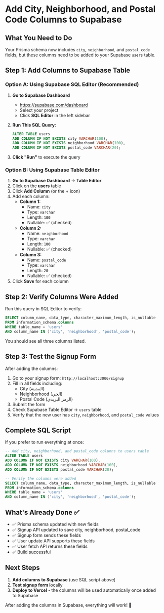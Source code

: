 # Add City, Neighborhood, and Postal Code Columns to Supabase

## What You Need to Do

Your Prisma schema now includes `city`, `neighborhood`, and `postal_code` fields, but these columns need to be added to your Supabase `users` table.

## Step 1: Add Columns to Supabase Table

### Option A: Using Supabase SQL Editor (Recommended)

1. **Go to Supabase Dashboard**
   - https://supabase.com/dashboard
   - Select your project
   - Click **SQL Editor** in the left sidebar

2. **Run This SQL Query:**
   ```sql
   ALTER TABLE users 
   ADD COLUMN IF NOT EXISTS city VARCHAR(100),
   ADD COLUMN IF NOT EXISTS neighborhood VARCHAR(100),
   ADD COLUMN IF NOT EXISTS postal_code VARCHAR(20);
   ```

3. **Click "Run"** to execute the query

### Option B: Using Supabase Table Editor

1. **Go to Supabase Dashboard** → **Table Editor**
2. Click on the **users** table
3. Click **Add Column** (or the + icon)
4. Add each column:
   - **Column 1:**
     - Name: `city`
     - Type: `varchar`
     - Length: `100`
     - Nullable: ✅ (checked)
   - **Column 2:**
     - Name: `neighborhood`
     - Type: `varchar`
     - Length: `100`
     - Nullable: ✅ (checked)
   - **Column 3:**
     - Name: `postal_code`
     - Type: `varchar`
     - Length: `20`
     - Nullable: ✅ (checked)
5. Click **Save** for each column

## Step 2: Verify Columns Were Added

Run this query in SQL Editor to verify:
```sql
SELECT column_name, data_type, character_maximum_length, is_nullable
FROM information_schema.columns
WHERE table_name = 'users'
AND column_name IN ('city', 'neighborhood', 'postal_code');
```

You should see all three columns listed.

## Step 3: Test the Signup Form

After adding the columns:

1. Go to your signup form: `http://localhost:3000/signup`
2. Fill in all fields including:
   - City (المدينة)
   - Neighborhood (الحي)
   - Postal Code (الرمز البريدي)
3. Submit the form
4. Check Supabase Table Editor → `users` table
5. Verify that the new user has `city`, `neighborhood`, and `postal_code` values

## Complete SQL Script

If you prefer to run everything at once:

```sql
-- Add city, neighborhood, and postal_code columns to users table
ALTER TABLE users 
ADD COLUMN IF NOT EXISTS city VARCHAR(100),
ADD COLUMN IF NOT EXISTS neighborhood VARCHAR(100),
ADD COLUMN IF NOT EXISTS postal_code VARCHAR(20);

-- Verify the columns were added
SELECT column_name, data_type, character_maximum_length, is_nullable
FROM information_schema.columns
WHERE table_name = 'users'
AND column_name IN ('city', 'neighborhood', 'postal_code');
```

## What's Already Done ✅

- ✅ Prisma schema updated with new fields
- ✅ Signup API updated to save city, neighborhood, postal_code
- ✅ Signup form sends these fields
- ✅ User update API supports these fields
- ✅ User fetch API returns these fields
- ✅ Build successful

## Next Steps

1. **Add columns to Supabase** (use SQL script above)
2. **Test signup form** locally
3. **Deploy to Vercel** - the columns will be used automatically once added to Supabase

After adding the columns in Supabase, everything will work! 🎉

